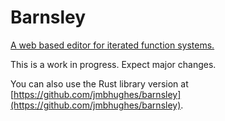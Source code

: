 # Barnsley

[A web based editor for iterated function systems.](https://jmbhughes.com/barnsley_gui/)

This is a work in progress. Expect major changes.

You can also use the Rust library version at [https://github.com/jmbhughes/barnsley](https://github.com/jmbhughes/barnsley).
